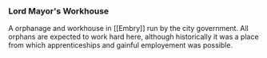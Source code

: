 ### Lord Mayor's Workhouse

A orphanage and workhouse in [[Embry]] run by the city government. All orphans are expected to work hard here, although historically it was a place from which apprenticeships and gainful employement was possible.

